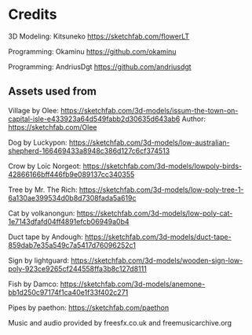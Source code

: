 # Credits

3D Modeling:
Kitsuneko
https://sketchfab.com/flowerLT

Programming:
Okaminu
https://github.com/okaminu

Programming:
AndriusDgt
https://github.com/andriusdgt

## Assets used from
Village by Olee: https://sketchfab.com/3d-models/issum-the-town-on-capital-isle-e433923a64d549fabb2d30635d643ab6
Author: https://sketchfab.com/Olee

Dog by Luckypon:
https://sketchfab.com/3d-models/low-australian-shepherd-166469433a8948c386d127c6cf374513

Crow by Loïc Norgeot:
https://sketchfab.com/3d-models/lowpoly-birds-42866166bff446fb9e089137cc340355

Tree by Mr. The Rich:
https://sketchfab.com/3d-models/low-poly-tree-1-6a130ae399534d0b8d7308fada5a619c

Cat by volkanongun:
https://sketchfab.com/3d-models/low-poly-cat-1e7143dfafd04ff4891efcb06949a0b4

Duct tape by Andough:
https://sketchfab.com/3d-models/duct-tape-859dab7e35a549c7a5417d76096252c1

Sign by lightguard:
https://sketchfab.com/3d-models/wooden-sign-low-poly-923ce9265cf244558ffa3b8c127d8111

Fish by Damco:
https://sketchfab.com/3d-models/anemone-bb1d250c97174f1ca40e1f33f402c271

Pipes by paethon:
https://sketchfab.com/paethon

Music and audio provided by freesfx.co.uk and freemusicarchive.org
